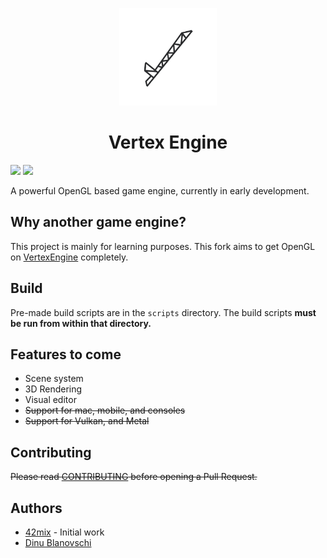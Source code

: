 <p align="center">
    <img src="https://raw.githubusercontent.com/42mix/VertexEngineGL/master/assets/VertexEngineBW.png" height="156px">
    <h1 align="center">Vertex Engine</h1>
    <img src="https://github.com/VertexEngine/VertexEngine/workflows/build/badge.svg">
    <img src="https://img.shields.io/github/license/42mix/VertexEngineGL?color=blue">
</p>

A powerful OpenGL based game engine, currently in early development.

## Why another game engine?
This project is mainly for learning purposes.  This fork aims to get OpenGL on [VertexEngine](https://github.com/VertexEngine/VertexEngine/blob/master/.github/CONTRIBUTING.md) completely.

## Build
Pre-made build scripts are in the `scripts` directory. The build scripts **must be run from within that directory.**

## Features to come
* Scene system
* 3D Rendering
* Visual editor
* ~~Support for mac, mobile, and consoles~~
* ~~Support for Vulkan, and Metal~~

## Contributing
~~Please read [CONTRIBUTING](https://github.com/VertexEngine/VertexEngine/blob/master/.github/CONTRIBUTING.md) before opening a Pull Request.~~

## Authors
* [42mix](https://github.com/42mix) - Initial work
* [Dinu Blanovschi](https://github.com/dblanovschi)
